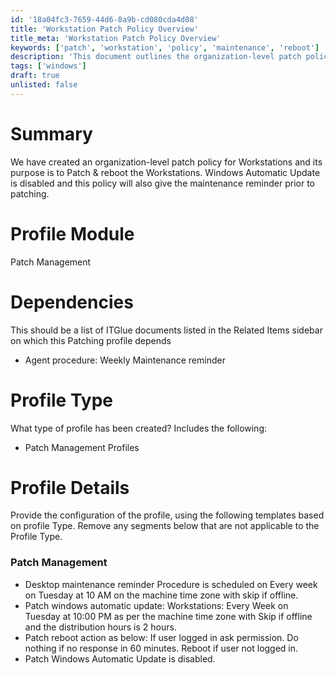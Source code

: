 ```yaml
---
id: '18a04fc3-7659-44d6-8a9b-cd080cda4d08'
title: 'Workstation Patch Policy Overview'
title_meta: 'Workstation Patch Policy Overview'
keywords: ['patch', 'workstation', 'policy', 'maintenance', 'reboot']
description: 'This document outlines the organization-level patch policy for workstations, detailing the procedures for patch management, including scheduling maintenance reminders, disabling Windows Automatic Updates, and managing reboot actions based on user activity.'
tags: ['windows']
draft: true
unlisted: false
---
```

# Summary
We have created an organization-level patch policy for Workstations and its purpose is to Patch & reboot the Workstations. Windows Automatic Update is disabled and this policy will also give the maintenance reminder prior to patching.

# Profile Module
Patch Management 

# Dependencies
This should be a list of ITGlue documents listed in the Related Items sidebar on which this Patching profile depends

- Agent procedure: Weekly Maintenance reminder

# Profile Type
What type of profile has been created? Includes the following:

- Patch Management Profiles

# Profile Details
Provide the configuration of the profile, using the following templates based on profile Type. Remove any segments below that are not applicable to the Profile Type.

### Patch Management
- Desktop maintenance reminder Procedure is scheduled on Every week on Tuesday at 10 AM on the machine time zone with skip if offline.
- Patch windows automatic update: Workstations: Every Week on Tuesday at 10:00 PM as per the machine time zone with Skip if offline and the distribution hours is 2 hours.
- Patch reboot action as below: If user logged in ask permission. Do nothing if no response in 60 minutes. Reboot if user not logged in.
- Patch Windows Automatic Update is disabled.













